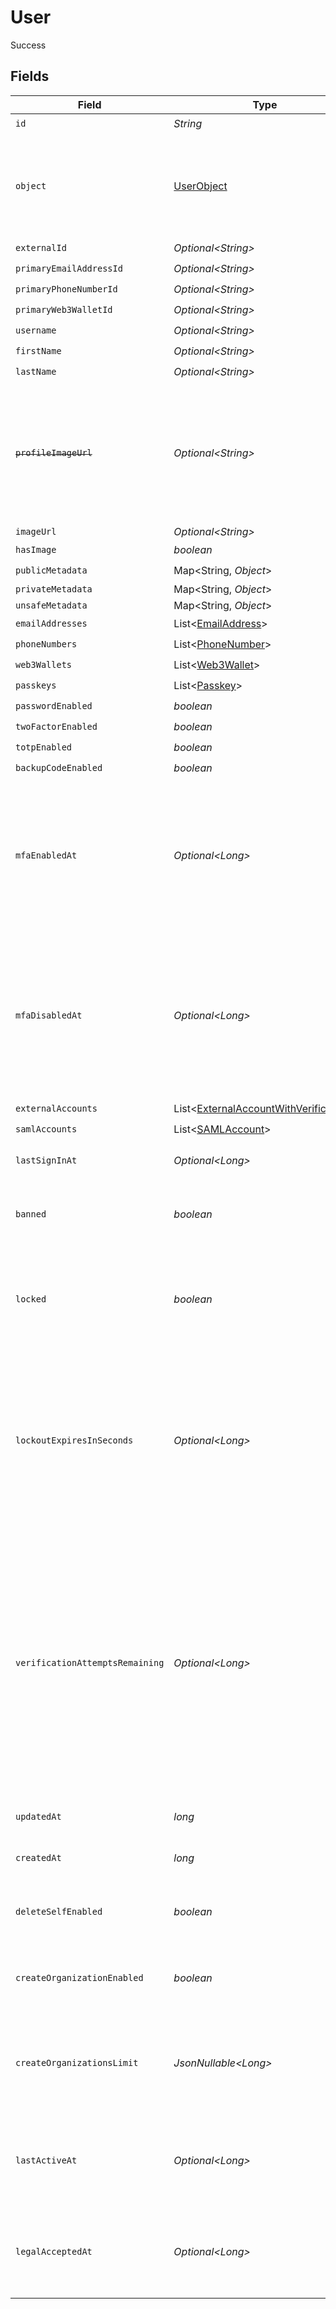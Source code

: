 # User

Success


## Fields

| Field                                                                                                                                                                                                                           | Type                                                                                                                                                                                                                            | Required                                                                                                                                                                                                                        | Description                                                                                                                                                                                                                     | Example                                                                                                                                                                                                                         |
| ------------------------------------------------------------------------------------------------------------------------------------------------------------------------------------------------------------------------------- | ------------------------------------------------------------------------------------------------------------------------------------------------------------------------------------------------------------------------------- | ------------------------------------------------------------------------------------------------------------------------------------------------------------------------------------------------------------------------------- | ------------------------------------------------------------------------------------------------------------------------------------------------------------------------------------------------------------------------------- | ------------------------------------------------------------------------------------------------------------------------------------------------------------------------------------------------------------------------------- |
| `id`                                                                                                                                                                                                                            | *String*                                                                                                                                                                                                                        | :heavy_check_mark:                                                                                                                                                                                                              | N/A                                                                                                                                                                                                                             |                                                                                                                                                                                                                                 |
| `object`                                                                                                                                                                                                                        | [UserObject](../../models/components/UserObject.md)                                                                                                                                                                             | :heavy_check_mark:                                                                                                                                                                                                              | String representing the object's type. Objects of the same type share the same value.<br/>                                                                                                                                      |                                                                                                                                                                                                                                 |
| `externalId`                                                                                                                                                                                                                    | *Optional\<String>*                                                                                                                                                                                                             | :heavy_check_mark:                                                                                                                                                                                                              | N/A                                                                                                                                                                                                                             |                                                                                                                                                                                                                                 |
| `primaryEmailAddressId`                                                                                                                                                                                                         | *Optional\<String>*                                                                                                                                                                                                             | :heavy_check_mark:                                                                                                                                                                                                              | N/A                                                                                                                                                                                                                             |                                                                                                                                                                                                                                 |
| `primaryPhoneNumberId`                                                                                                                                                                                                          | *Optional\<String>*                                                                                                                                                                                                             | :heavy_check_mark:                                                                                                                                                                                                              | N/A                                                                                                                                                                                                                             |                                                                                                                                                                                                                                 |
| `primaryWeb3WalletId`                                                                                                                                                                                                           | *Optional\<String>*                                                                                                                                                                                                             | :heavy_check_mark:                                                                                                                                                                                                              | N/A                                                                                                                                                                                                                             |                                                                                                                                                                                                                                 |
| `username`                                                                                                                                                                                                                      | *Optional\<String>*                                                                                                                                                                                                             | :heavy_check_mark:                                                                                                                                                                                                              | N/A                                                                                                                                                                                                                             |                                                                                                                                                                                                                                 |
| `firstName`                                                                                                                                                                                                                     | *Optional\<String>*                                                                                                                                                                                                             | :heavy_check_mark:                                                                                                                                                                                                              | N/A                                                                                                                                                                                                                             |                                                                                                                                                                                                                                 |
| `lastName`                                                                                                                                                                                                                      | *Optional\<String>*                                                                                                                                                                                                             | :heavy_check_mark:                                                                                                                                                                                                              | N/A                                                                                                                                                                                                                             |                                                                                                                                                                                                                                 |
| ~~`profileImageUrl`~~                                                                                                                                                                                                           | *Optional\<String>*                                                                                                                                                                                                             | :heavy_minus_sign:                                                                                                                                                                                                              | : warning: ** DEPRECATED **: This will be removed in a future release, please migrate away from it as soon as possible.                                                                                                         |                                                                                                                                                                                                                                 |
| `imageUrl`                                                                                                                                                                                                                      | *Optional\<String>*                                                                                                                                                                                                             | :heavy_minus_sign:                                                                                                                                                                                                              | N/A                                                                                                                                                                                                                             |                                                                                                                                                                                                                                 |
| `hasImage`                                                                                                                                                                                                                      | *boolean*                                                                                                                                                                                                                       | :heavy_check_mark:                                                                                                                                                                                                              | N/A                                                                                                                                                                                                                             |                                                                                                                                                                                                                                 |
| `publicMetadata`                                                                                                                                                                                                                | Map\<String, *Object*>                                                                                                                                                                                                          | :heavy_check_mark:                                                                                                                                                                                                              | N/A                                                                                                                                                                                                                             |                                                                                                                                                                                                                                 |
| `privateMetadata`                                                                                                                                                                                                               | Map\<String, *Object*>                                                                                                                                                                                                          | :heavy_minus_sign:                                                                                                                                                                                                              | N/A                                                                                                                                                                                                                             |                                                                                                                                                                                                                                 |
| `unsafeMetadata`                                                                                                                                                                                                                | Map\<String, *Object*>                                                                                                                                                                                                          | :heavy_minus_sign:                                                                                                                                                                                                              | N/A                                                                                                                                                                                                                             |                                                                                                                                                                                                                                 |
| `emailAddresses`                                                                                                                                                                                                                | List\<[EmailAddress](../../models/components/EmailAddress.md)>                                                                                                                                                                  | :heavy_check_mark:                                                                                                                                                                                                              | N/A                                                                                                                                                                                                                             |                                                                                                                                                                                                                                 |
| `phoneNumbers`                                                                                                                                                                                                                  | List\<[PhoneNumber](../../models/components/PhoneNumber.md)>                                                                                                                                                                    | :heavy_check_mark:                                                                                                                                                                                                              | N/A                                                                                                                                                                                                                             |                                                                                                                                                                                                                                 |
| `web3Wallets`                                                                                                                                                                                                                   | List\<[Web3Wallet](../../models/components/Web3Wallet.md)>                                                                                                                                                                      | :heavy_check_mark:                                                                                                                                                                                                              | N/A                                                                                                                                                                                                                             |                                                                                                                                                                                                                                 |
| `passkeys`                                                                                                                                                                                                                      | List\<[Passkey](../../models/components/Passkey.md)>                                                                                                                                                                            | :heavy_check_mark:                                                                                                                                                                                                              | N/A                                                                                                                                                                                                                             |                                                                                                                                                                                                                                 |
| `passwordEnabled`                                                                                                                                                                                                               | *boolean*                                                                                                                                                                                                                       | :heavy_check_mark:                                                                                                                                                                                                              | N/A                                                                                                                                                                                                                             |                                                                                                                                                                                                                                 |
| `twoFactorEnabled`                                                                                                                                                                                                              | *boolean*                                                                                                                                                                                                                       | :heavy_check_mark:                                                                                                                                                                                                              | N/A                                                                                                                                                                                                                             |                                                                                                                                                                                                                                 |
| `totpEnabled`                                                                                                                                                                                                                   | *boolean*                                                                                                                                                                                                                       | :heavy_check_mark:                                                                                                                                                                                                              | N/A                                                                                                                                                                                                                             |                                                                                                                                                                                                                                 |
| `backupCodeEnabled`                                                                                                                                                                                                             | *boolean*                                                                                                                                                                                                                       | :heavy_check_mark:                                                                                                                                                                                                              | N/A                                                                                                                                                                                                                             |                                                                                                                                                                                                                                 |
| `mfaEnabledAt`                                                                                                                                                                                                                  | *Optional\<Long>*                                                                                                                                                                                                               | :heavy_check_mark:                                                                                                                                                                                                              | Unix timestamp of when MFA was last enabled for this user. It should be noted that this field is not nullified if MFA is disabled.<br/>                                                                                         |                                                                                                                                                                                                                                 |
| `mfaDisabledAt`                                                                                                                                                                                                                 | *Optional\<Long>*                                                                                                                                                                                                               | :heavy_check_mark:                                                                                                                                                                                                              | Unix timestamp of when MFA was last disabled for this user. It should be noted that this field is not nullified if MFA is enabled again.<br/>                                                                                   |                                                                                                                                                                                                                                 |
| `externalAccounts`                                                                                                                                                                                                              | List\<[ExternalAccountWithVerification](../../models/components/ExternalAccountWithVerification.md)>                                                                                                                            | :heavy_check_mark:                                                                                                                                                                                                              | N/A                                                                                                                                                                                                                             |                                                                                                                                                                                                                                 |
| `samlAccounts`                                                                                                                                                                                                                  | List\<[SAMLAccount](../../models/components/SAMLAccount.md)>                                                                                                                                                                    | :heavy_check_mark:                                                                                                                                                                                                              | N/A                                                                                                                                                                                                                             |                                                                                                                                                                                                                                 |
| `lastSignInAt`                                                                                                                                                                                                                  | *Optional\<Long>*                                                                                                                                                                                                               | :heavy_check_mark:                                                                                                                                                                                                              | Unix timestamp of last sign-in.<br/>                                                                                                                                                                                            |                                                                                                                                                                                                                                 |
| `banned`                                                                                                                                                                                                                        | *boolean*                                                                                                                                                                                                                       | :heavy_check_mark:                                                                                                                                                                                                              | Flag to denote whether user is banned or not.<br/>                                                                                                                                                                              |                                                                                                                                                                                                                                 |
| `locked`                                                                                                                                                                                                                        | *boolean*                                                                                                                                                                                                                       | :heavy_check_mark:                                                                                                                                                                                                              | Flag to denote whether user is currently locked, i.e. restricted from signing in or not.<br/>                                                                                                                                   |                                                                                                                                                                                                                                 |
| `lockoutExpiresInSeconds`                                                                                                                                                                                                       | *Optional\<Long>*                                                                                                                                                                                                               | :heavy_check_mark:                                                                                                                                                                                                              | The number of seconds remaining until the lockout period expires for a locked user. A null value for a locked user indicates that lockout never expires.<br/>                                                                   |                                                                                                                                                                                                                                 |
| `verificationAttemptsRemaining`                                                                                                                                                                                                 | *Optional\<Long>*                                                                                                                                                                                                               | :heavy_check_mark:                                                                                                                                                                                                              | The number of verification attempts remaining until the user is locked. Null if account lockout is not enabled. Note: if a user is locked explicitly via the Backend API, they may still have verification attempts remaining.<br/> |                                                                                                                                                                                                                                 |
| `updatedAt`                                                                                                                                                                                                                     | *long*                                                                                                                                                                                                                          | :heavy_check_mark:                                                                                                                                                                                                              | Unix timestamp of last update.<br/>                                                                                                                                                                                             |                                                                                                                                                                                                                                 |
| `createdAt`                                                                                                                                                                                                                     | *long*                                                                                                                                                                                                                          | :heavy_check_mark:                                                                                                                                                                                                              | Unix timestamp of creation.<br/>                                                                                                                                                                                                |                                                                                                                                                                                                                                 |
| `deleteSelfEnabled`                                                                                                                                                                                                             | *boolean*                                                                                                                                                                                                                       | :heavy_check_mark:                                                                                                                                                                                                              | If enabled, user can delete themselves via FAPI.<br/>                                                                                                                                                                           |                                                                                                                                                                                                                                 |
| `createOrganizationEnabled`                                                                                                                                                                                                     | *boolean*                                                                                                                                                                                                                       | :heavy_check_mark:                                                                                                                                                                                                              | If enabled, user can create organizations via FAPI.<br/>                                                                                                                                                                        |                                                                                                                                                                                                                                 |
| `createOrganizationsLimit`                                                                                                                                                                                                      | *JsonNullable\<Long>*                                                                                                                                                                                                           | :heavy_minus_sign:                                                                                                                                                                                                              | The maximum number of organizations the user can create. 0 means unlimited.<br/>                                                                                                                                                |                                                                                                                                                                                                                                 |
| `lastActiveAt`                                                                                                                                                                                                                  | *Optional\<Long>*                                                                                                                                                                                                               | :heavy_check_mark:                                                                                                                                                                                                              | Unix timestamp of the latest session activity, with day precision.<br/>                                                                                                                                                         | 1700690400000                                                                                                                                                                                                                   |
| `legalAcceptedAt`                                                                                                                                                                                                               | *Optional\<Long>*                                                                                                                                                                                                               | :heavy_check_mark:                                                                                                                                                                                                              | Unix timestamp of when the user accepted the legal requirements.<br/>                                                                                                                                                           | 1700690400000                                                                                                                                                                                                                   |